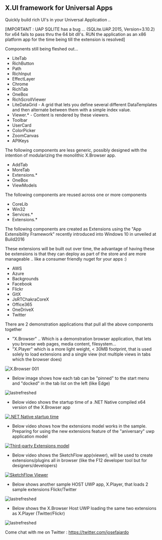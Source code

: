 ## X.UI framework for Universal Apps

Quickly build rich UI's in your Universal Application .. 


[IMPORTANT : UAP SQLITE has a bug ...  (SQLite.UAP.2015, Version=3.10.2)   for x64 fails to pass thru the 64 bit dll's. RUN the application as an x86 platform app for the time being till the extension is resolved]


Components still being fleshed out...

* LiteTab
* RichButton
* Path
* RichInput
* EffectLayer
* Chrome
* RichTab
* OneBox
* RichScrollViewer
* LiteDataGrid - A grid that lets you define several different DataTemplates and then alternate between them with a simple index value.
* Viewer.* - Content is rendered by these viewers.
* Toolbar
* UserCard
* ColorPicker
* ZoomCanvas
* APIKeys


The following components are less generic, possibly designed with the intention of modularizing the monolithic X.Browser app.

* AddTab
* MoreTab
* Extensions.*
* OneBox
* ViewModels

The following components are reused across one or more components

* CoreLib
* Win32
* Services.*
* Extensions.*

The following components are created as Extensions using the "App Extensibility Framework" recently introduced into Windows 10 in unveiled at Build2016

These extensions will be built out over time, the advantage of having these be extensions is that they can deploy as part of the store and are more manageable .. like a consumer friendly nuget for your apps :)

* AWS
* Azure
* Backgrounds
* Facebook
* Flickr
* GitX
* JsRTChakraCoreX
* Office365
* OneDriveX
* Twitter

There are 2 demonstration applications that pull all the above components together

* "X.Browser" .. Which is a demonstration browser application, that lets you browse web pages, media content, filesystem...
* "X.Player" which is a more light weight, < 30MB footprint, that is used solely to load extensions and a single view (not multiple views in tabs which the browser does)


![X.Browser 001](https://pbs.twimg.com/media/Cc3G7ufUUAQS6qK.jpg:large)


- Below image shows how each tab can be "pinned" to the start menu and "docked" in the tab list on the left (like Edge)

![lastrefreshed](https://pbs.twimg.com/media/CegWtACWEAABrgZ.jpg:large)


- Below video shows the startup time of a .NET Native compiled x64 version of the X.Browser app

[![.NET Native startup time](http://img.youtube.com/vi/j_8Bx6TEX4w/0.jpg)](https://www.youtube.com/watch?v=j_8Bx6TEX4w ".NET Native startup time")


- Below video shows how the extensions model works in the sample. Preparing for using the new extensions feature of the "aniversary" uwp application model

[![Third-party Extensions model](http://img.youtube.com/vi/PP1sNBbdQx8/0.jpg)](https://www.youtube.com/watch?v=PP1sNBbdQx8 "Third-party Extensions model")

- Below video shows the SketchFlow app(viewer), will be used to create extensions/plugins all in browser (like the F12 developer tool but for designers/developers)

[![SketchFlow Viewer](http://img.youtube.com/vi/9-cE2lF04cQ/0.jpg)](https://www.youtube.com/watch?v=9-cE2lF04cQ "Third-party Extensions model")

- Below shows another sample HOST UWP app, X.Player, that loads 2 sample extensions Flickr/Twitter

![lastrefreshed](https://pbs.twimg.com/media/ClwZkfFUoAAvSP6.jpg:large)

- Below shows the X.Browser Host UWP loading the same two extensions as X.Player (Twitter/Flickr)

![lastrefreshed](https://pbs.twimg.com/media/Clwm-snUoAAmvBz.jpg:large)

Come chat with me on Twitter : https://twitter.com/josefajardo
